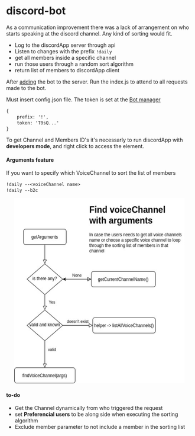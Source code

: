 # discord-bot

 As a communication improvement there was a lack of arrangement on who starts speaking at the discord channel. Any kind of sorting would fit.

- Log to the discordApp server through api
- Listen to changes with the prefix `!daily` 
- get all members inside a specific channel
- run those users through a random sort algorithm
- return list of members to discordApp client

 After [adding]([asd](https://discordapp.com/developers/applications/))  the bot to the server. Run the index.js to attend to all requests made to the bot.

 Must insert config.json file. The token is set at the [Bot manager](https://discordapp.com/developers/applications/)
 ```
 {
     prefix: '!',
     token: 'T0sQ...'
 }
 ```

To get Channel and Members ID's it's necessarly to run discordApp with <b>developers mode</b>, and right click to access the element.


#### Arguments feature 
If you  want to specify which VoiceChannel to sort the list of members
```
!daily --<voiceChannel name>
!daily --b2c
```

<p align="center">
  <img width="460" height="500" src="./assets/argumentsFlow.jpg">
</p>



#### to-do
 - Get the Channel dynamically from who triggered the request
 - set <b>Preferencial users</b> to be along side when executing the sorting algorithm 
 - Exclude member parameter to not include a member in the sorting list

